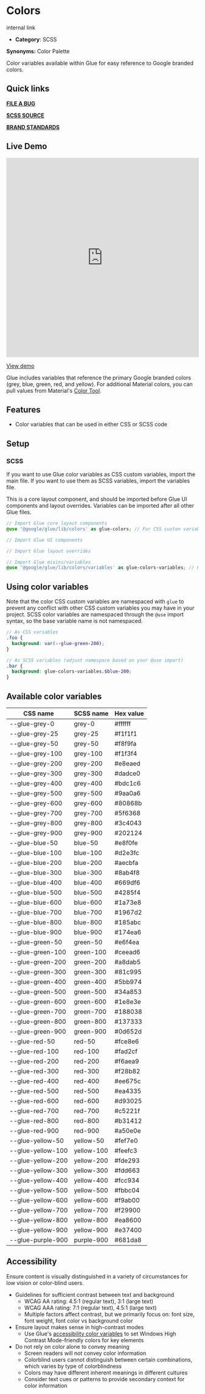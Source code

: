 # Colors

internal link

<!--*
# Document freshness: For more information, see internal link
freshness: { owner: 'glue-eng-core' reviewed: '2023-07-05' }
*-->



-   **Category**: SCSS

**Synonyms:** Color Palette

Color variables available within Glue for easy reference to Google branded
colors.

## Quick links

<section class="multicol">

**[FILE A BUG](https://b.corp.google.com/issues/new?component=86195&template=326202&title=%5BColors%5D)**

**[SCSS SOURCE](/src/colors/_index.scss)**

**[BRAND STANDARDS](https://standards.google/guidelines/marketing-web-standards/fundamentals/color/)**

</section>

## Live Demo

<iframe src="https://brand-tools.appspot.com/google-colors/all?surface=coated&type=hex"
        width="100%" height="520" style="border:1px solid #dadce0;max-width:760px;"></iframe>

[View demo](https://brand-tools.appspot.com/google-colors/all)

Glue includes variables that reference the primary Google branded colors (grey,
blue, green, red, and yellow). For additional Material colors, you can pull
values from Material's
[Color Tool](https://material.io/resources/color/).

## Features

-   Color variables that can be used in either CSS or SCSS code

## Setup

### SCSS

If you want to use Glue color variables as CSS custom variables, import the main
file. If you want to use them as SCSS variables, import the variables file.

This is a core layout component, and should be imported before Glue UI
components and layout overrides. Variables can be imported after all other Glue
files.

```scss
// Import Glue core layout components
@use '@google/glue/lib/colors' as glue-colors; // For CSS custon variables

// Import Glue UI components

// Import Glue layout overrides

// Import Glue mixins/variables
@use '@google/glue/lib/colors/variables' as glue-colors-variables; // For SCSS variables
```


## Using color variables

Note that the color CSS custom variables are namespaced with `glue` to prevent
any conflict with other CSS custom variables you may have in your project. SCSS
color variables are namespaced through the `@use` import syntax, so the base
variable name is not namespaced.

```scss
// As CSS variables
.foo {
  background: var(--glue-green-200);
}

// As SCSS variables (adjust namespace based on your @use import)
.bar {
  background: glue-colors-variables.$blue-200;
}
```

## Available color variables

CSS name          | SCSS name  | Hex value
----------------- | ---------- | ---------
--glue-grey-0     | grey-0     | #ffffff
--glue-grey-25    | grey-25    | #f1f1f1
--glue-grey-50    | grey-50    | #f8f9fa
--glue-grey-100   | grey-100   | #f1f3f4
--glue-grey-200   | grey-200   | #e8eaed
--glue-grey-300   | grey-300   | #dadce0
--glue-grey-400   | grey-400   | #bdc1c6
--glue-grey-500   | grey-500   | #9aa0a6
--glue-grey-600   | grey-600   | #80868b
--glue-grey-700   | grey-700   | #5f6368
--glue-grey-800   | grey-800   | #3c4043
--glue-grey-900   | grey-900   | #202124
--glue-blue-50    | blue-50    | #e8f0fe
--glue-blue-100   | blue-100   | #d2e3fc
--glue-blue-200   | blue-200   | #aecbfa
--glue-blue-300   | blue-300   | #8ab4f8
--glue-blue-400   | blue-400   | #669df6
--glue-blue-500   | blue-500   | #4285f4
--glue-blue-600   | blue-600   | #1a73e8
--glue-blue-700   | blue-700   | #1967d2
--glue-blue-800   | blue-800   | #185abc
--glue-blue-900   | blue-900   | #174ea6
--glue-green-50   | green-50   | #e6f4ea
--glue-green-100  | green-100  | #ceead6
--glue-green-200  | green-200  | #a8dab5
--glue-green-300  | green-300  | #81c995
--glue-green-400  | green-400  | #5bb974
--glue-green-500  | green-500  | #34a853
--glue-green-600  | green-600  | #1e8e3e
--glue-green-700  | green-700  | #188038
--glue-green-800  | green-800  | #137333
--glue-green-900  | green-900  | #0d652d
--glue-red-50     | red-50     | #fce8e6
--glue-red-100    | red-100    | #fad2cf
--glue-red-200    | red-200    | #f6aea9
--glue-red-300    | red-300    | #f28b82
--glue-red-400    | red-400    | #ee675c
--glue-red-500    | red-500    | #ea4335
--glue-red-600    | red-600    | #d93025
--glue-red-700    | red-700    | #c5221f
--glue-red-800    | red-800    | #b31412
--glue-red-900    | red-900    | #a50e0e
--glue-yellow-50  | yellow-50  | #fef7e0
--glue-yellow-100 | yellow-100 | #feefc3
--glue-yellow-200 | yellow-200 | #fde293
--glue-yellow-300 | yellow-300 | #fdd663
--glue-yellow-400 | yellow-400 | #fcc934
--glue-yellow-500 | yellow-500 | #fbbc04
--glue-yellow-600 | yellow-600 | #f9ab00
--glue-yellow-700 | yellow-700 | #f29900
--glue-yellow-800 | yellow-800 | #ea8600
--glue-yellow-900 | yellow-900 | #e37400
--glue-purple-900 | purple-900 | #681da8

## Accessibility

Ensure content is visually distinguished in a variety of circumstances for low
vision or color-blind users.

-   Guidelines for sufficient contrast between text and background
    -   WCAG AA rating: 4.5:1 (regular text), 3:1 (large text)
    -   WCAG AAA rating: 7:1 (regular text), 4.5:1 (large text)
    -   Multiple factors affect contrast, but we primarily focus on: font size,
        font weight, font color vs background color
-   Ensure layout makes sense in high-contrast modes
    -   Use Glue's
        [accessibility color variables](/docs/components/accessibility-classes.md)
        to set Windows High Contrast Mode-friendly colors for key elements
-   Do not rely on color alone to convey meaning
    -   Screen readers will not convey color information
    -   Colorblind users cannot distinguish between certain combinations, which
        varies by type of colorblindness
    -   Colors may have different inherent meanings in different cultures
    -   Consider text cues or patterns to provide secondary context for color
        information
